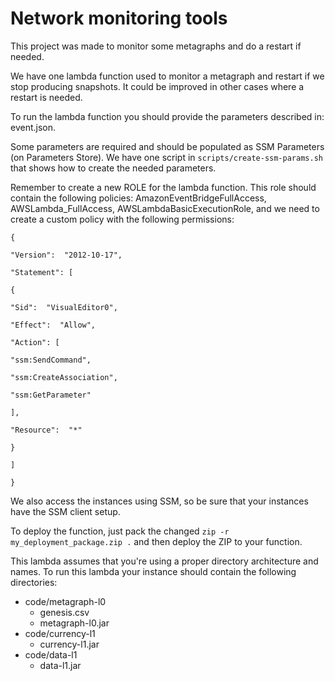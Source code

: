 

#   Network monitoring tools


This project was made to monitor some metagraphs and do a restart if needed.

We have one lambda function used to monitor a metagraph and restart if we stop
producing snapshots. It could be improved in other cases where a restart is needed.

To run the lambda function you should provide the parameters described in: event.json.

Some parameters are required and should be populated as SSM Parameters (on Parameters Store).
We have one script in `scripts/create-ssm-params.sh` that shows how to create the needed parameters.

Remember to create a new ROLE for the lambda function. This role should contain the following policies:
AmazonEventBridgeFullAccess, AWSLambda_FullAccess, AWSLambdaBasicExecutionRole, and we need to create a custom policy with the following permissions:

``` 
{

"Version":  "2012-10-17",

"Statement": [

{

"Sid":  "VisualEditor0",

"Effect":  "Allow",

"Action": [

"ssm:SendCommand",

"ssm:CreateAssociation",

"ssm:GetParameter"

],

"Resource":  "*"

}

]

}
```

  
We also access the instances using SSM, so be sure that your instances have the SSM client setup.

To deploy the function, just pack the changed `zip -r my_deployment_package.zip .` and then deploy the ZIP to your function.

This lambda assumes that you're using a proper directory architecture and names. To run this lambda your instance should contain the following directories:
* code/metagraph-l0
  * genesis.csv
  * metagraph-l0.jar
* code/currency-l1
  * currency-l1.jar
* code/data-l1
  * data-l1.jar